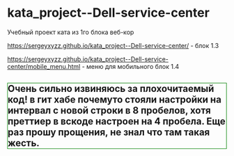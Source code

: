 # kata_project--Dell-service-center
Учебный проект ката из 1го блока веб-кор

https://sergeyxyzz.github.io/kata_project--Dell-service-center/ - блок 1.3

https://sergeyxyzz.github.io/kata_project--Dell-service-center/mobile_menu.html - меню для мобильного блок 1.4

<h2 style="border: 1px solid green" >Очень сильно извиняюсь за плохочитаемый код! в гит хабе почемуто стояли настройки на интервал с новой строки в 8 пробелов, хотя преттиер в вскоде настроен на 4 пробела. Еще раз прошу прощения, не знал что там такая жесть. </h2>
